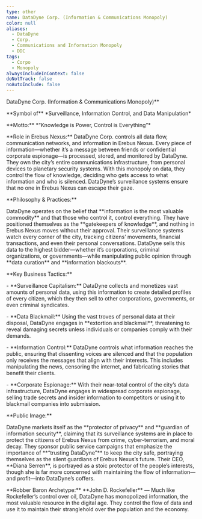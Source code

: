 ```yaml
---
type: other
name: DataDyne Corp. (Information & Communications Monopoly)
color: null
aliases:
  - DataDyne
  - Corp.
  - Communications and Information Monopoly
  - DDC
tags:
  - Corpo
  - Monopoly
alwaysIncludeInContext: false
doNotTrack: false
noAutoInclude: false
---
```

DataDyne Corp. (Information & Communications Monopoly)\*\*

\*\*Symbol of\*\* \*Surveillance, Information Control, and Data Manipulation\*

\*\*Motto:\*\* \*“Knowledge is Power, Control is Everything”\*

\*\*Role in Erebus Nexus:\*\* DataDyne Corp. controls all data flow, communication networks, and information in Erebus Nexus. Every piece of information—whether it’s a message between friends or confidential corporate espionage—is processed, stored, and monitored by DataDyne. They own the city’s entire communications infrastructure, from personal devices to planetary security systems. With this monopoly on data, they control the flow of knowledge, deciding who gets access to what information and who is silenced. DataDyne’s surveillance systems ensure that no one in Erebus Nexus can escape their gaze.

\*\*Philosophy & Practices:\*\*

DataDyne operates on the belief that \*\*information is the most valuable commodity\*\* and that those who control it, control everything. They have positioned themselves as the \*\*gatekeepers of knowledge\*\*, and nothing in Erebus Nexus moves without their approval. Their surveillance systems watch every corner of the city, tracking citizens’ movements, financial transactions, and even their personal conversations. DataDyne sells this data to the highest bidder—whether it’s corporations, criminal organizations, or governments—while manipulating public opinion through \*\*data curation\*\* and \*\*information blackouts\*\*.

\*\*Key Business Tactics:\*\*

\- \*\*Surveillance Capitalism:\*\* DataDyne collects and monetizes vast amounts of personal data, using this information to create detailed profiles of every citizen, which they then sell to other corporations, governments, or even criminal syndicates.

\- \*\*Data Blackmail:\*\* Using the vast troves of personal data at their disposal, DataDyne engages in \*\*extortion and blackmail\*\*, threatening to reveal damaging secrets unless individuals or companies comply with their demands.

\- \*\*Information Control:\*\* DataDyne controls what information reaches the public, ensuring that dissenting voices are silenced and that the population only receives the messages that align with their interests. This includes manipulating the news, censoring the internet, and fabricating stories that benefit their clients.

\- \*\*Corporate Espionage:\*\* With their near-total control of the city’s data infrastructure, DataDyne engages in widespread corporate espionage, selling trade secrets and insider information to competitors or using it to blackmail companies into submission.

\*\*Public Image:\*\*

DataDyne markets itself as the \*\*protector of privacy\*\* and \*\*guardian of information security\*\*, claiming that its surveillance systems are in place to protect the citizens of Erebus Nexus from crime, cyber-terrorism, and moral decay. They sponsor public service campaigns that emphasize the importance of \*\*“trusting DataDyne”\*\* to keep the city safe, portraying themselves as the silent guardians of Erebus Nexus’s future. Their CEO, \*\*Diana Serren\*\*, is portrayed as a stoic protector of the people’s interests, though she is far more concerned with maintaining the flow of information—and profit—into DataDyne’s coffers.

\*\*Robber Baron Archetype:\*\* \*\*John D. Rockefeller\*\* — Much like Rockefeller’s control over oil, DataDyne has monopolized information, the most valuable resource in the digital age. They control the flow of data and use it to maintain their stranglehold over the population and the economy.